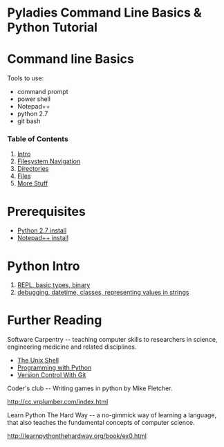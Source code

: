 Pyladies Command Line Basics & Python Tutorial
=======


# Command line Basics

Tools to use:

* command prompt
* power shell
* Notepad++
* python 2.7
* git bash


### Table of Contents

1. [Intro](shell_tutorial/0001_intro.md)
2. [Filesystem Navigation](shell_tutorial/0002_filesystem_navigation.md)
3. [Directories](shell_tutorial/0003_directories.md)
4. [Files](shell_tutorial/0004_files.md)
5. [More Stuff](shell_tutorial/0005_more_stuff.md)


# Prerequisites

* [Python 2.7 install](shell_tutorial/0006_install_python.md)
* [Notepad++ install](shell_tutorial/0007_install_notepadpp.md)


# Python Intro

1. [REPL, basic types, binary](python_tutorial/0001_repl_basic_types_binary.md)
2. [debugging, datetime, classes, representing values in strings](python_tutorial/0002_debugging_datetime_classes_strings.md)



# Further Reading

Software Carpentry -- teaching computer skills to researchers in science, engineering medicine and related disciplines.

* [The Unix Shell](http://swcarpentry.github.io/shell-novice/)
* [Programming with Python](http://swcarpentry.github.io/python-novice-inflammation/)
* [Version Control With Git](http://swcarpentry.github.io/git-novice/)


Coder's club -- Writing games in python by Mike Fletcher.

http://cc.vrplumber.com/index.html

Learn Python The Hard Way -- a no-gimmick way of learning a language, that also teaches the fundamental concepts of computer science.

http://learnpythonthehardway.org/book/ex0.html

